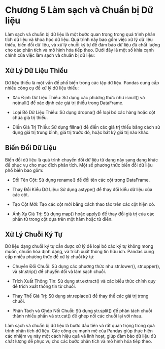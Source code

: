 # Chương 5 Làm sạch và Chuẩn bị Dữ liệu

Làm sạch và chuẩn bị dữ liệu là một bước quan trọng trong quá trình phân tích dữ liệu và khoa học dữ liệu. Quá trình này bao gồm việc xử lý dữ liệu thiếu, biến đổi dữ liệu, và xử lý chuỗi ký tự để đảm bảo dữ liệu đủ chất lượng cho các phân tích và mô hình hóa tiếp theo. Dưới đây là một số khía cạnh chính của việc làm sạch và chuẩn bị dữ liệu:

## Xử Lý Dữ Liệu Thiếu
Dữ liệu thiếu là một vấn đề phổ biến trong các tập dữ liệu. Pandas cung cấp nhiều công cụ để xử lý dữ liệu thiếu:

- Xác Định Dữ Liệu Thiếu: Sử dụng các phương thức như isnull() và notnull() để xác định các giá trị thiếu trong DataFrame.

- Loại Bỏ Dữ Liệu Thiếu: Sử dụng dropna() để loại bỏ các hàng hoặc cột chứa giá trị thiếu.

- Điền Giá Trị Thiếu: Sử dụng fillna() để điền các giá trị thiếu bằng cách sử dụng giá trị trung bình, giá trị trước đó, hoặc bất kỳ giá trị nào khác.

## Biến Đổi Dữ Liệu
Biến đổi dữ liệu là quá trình chuyển đổi dữ liệu từ dạng này sang dạng khác để phục vụ cho mục đích phân tích. Một số phương thức biến đổi dữ liệu phổ biến bao gồm:

- Đổi Tên Cột: Sử dụng rename() để đổi tên các cột trong DataFrame.

- Thay Đổi Kiểu Dữ Liệu: Sử dụng astype() để thay đổi kiểu dữ liệu của các cột.

-  Tạo Cột Mới: Tạo các cột mới bằng cách thao tác trên các cột hiện có.

- Ánh Xạ Giá Trị: Sử dụng map() hoặc apply() để thay đổi giá trị của các phần tử trong cột dựa trên một hàm hoặc từ điển.

## Xử Lý Chuỗi Ký Tự
Dữ liệu dạng chuỗi ký tự cần được xử lý để loại bỏ các ký tự không mong muốn, chuẩn hóa định dạng, và trích xuất thông tin hữu ích. Pandas cung cấp nhiều phương thức để xử lý chuỗi ký tự:

- Chuyển Đổi Chuỗi: Sử dụng các phương thức như str.lower(), str.upper(), và str.strip() để chuyển đổi và làm sạch chuỗi.

- Trích Xuất Thông Tin: Sử dụng str.extract() và các biểu thức chính quy để trích xuất thông tin từ chuỗi.

- Thay Thế Giá Trị: Sử dụng str.replace() để thay thế các giá trị trong chuỗi.

- Phân Tách và Ghép Nối Chuỗi: Sử dụng str.split() để phân tách chuỗi thành nhiều phần và str.cat() để ghép nối các chuỗi lại với nhau.

Làm sạch và chuẩn bị dữ liệu là bước đầu tiên và rất quan trọng trong quá trình phân tích dữ liệu. Các công cụ mạnh mẽ của Pandas giúp thực hiện các nhiệm vụ này một cách hiệu quả và linh hoạt, giúp đảm bảo dữ liệu đủ chất lượng để phục vụ cho các bước phân tích và mô hình hóa tiếp theo.